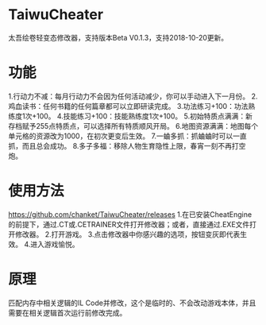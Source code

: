 # TaiwuCheater
太吾绘卷轻变态修改器，支持版本Beta V0.1.3，支持2018-10-20更新。

# 功能
1.行动力不减：每月行动力不会因为任何活动减少，你可以手动进入下一月份。
2.鸡血读书：任何书籍的任何篇章都可以立即研读完成。
3.功法练习+100：功法熟练度1次+100。
4.技能练习+100：技能熟练度1次+100。
5.初始特质点满满：新存档赋予255点特质点，可以选择所有特质顺风开局。
6.地图资源满满：地图每个单元格的资源改为1000，在初次更变后生效。
7.一蛐多抓：抓蛐蛐时可以一直抓，而且总会成功。
8.多子多福：移除人物生育隐性上限，春宵一刻不再打空炮。

# 使用方法
https://github.com/chanket/TaiwuCheater/releases
1.在已安装CheatEngine的前提下，通过.CT或.CETRAINER文件打开修改器；或者，直接通过.EXE文件打开修改器。
2.打开游戏。
3.点击修改器中你感兴趣的选项，按钮变灰即代表生效。
4.进入游戏愉悦。

# 原理
匹配内存中相关逻辑的IL Code并修改，这个是临时的、不会改动游戏本体，并且需要在相关逻辑首次运行前修改完成。
